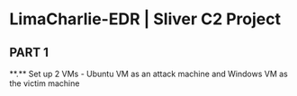 # LimaCharlie-EDR | Sliver C2 Project
<h2>PART 1</h2>
**.** Set up 2 VMs - Ubuntu VM as an attack machine and Windows VM as the victim machine
